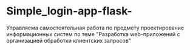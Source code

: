 # Simple_login-app-flask-
Управляема самостоятельная работа по предмету проектирование информационных систем по теме "Разработка web-приложений с организацией обработки клиентских запросов"

